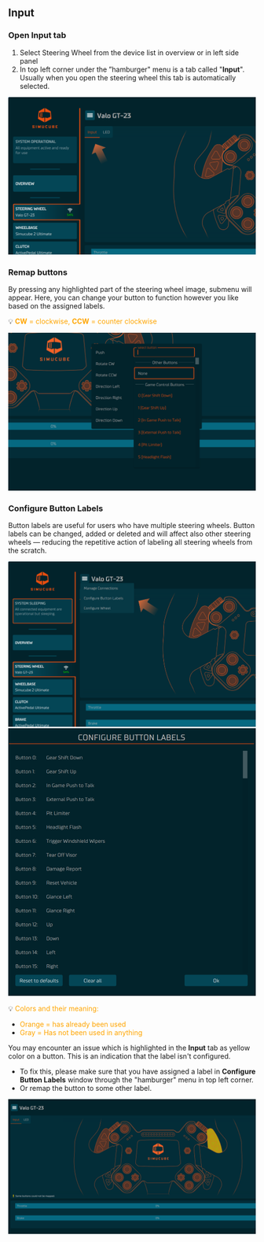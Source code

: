 ## Input
### Open Input tab
1. Select Steering Wheel from the device list in overview or in left side panel
2. In top left corner under the ”hamburger" menu is a tab called "**Input**". Usually when you open the steering wheel this tab is automatically selected.

![](assets/SteeringWheelValoViewInput.png)

### Remap buttons

By pressing any highlighted part of the steering wheel image, submenu will appear. Here, you can change your button to function however you like based on the assigned labels.

:bulb: <font color="orange">**CW** = clockwise, **CCW** = counter clockwise</font>

![](assets/SteeringWheelValoViewInputRemapSubmenu.png)

### Configure Button Labels

Button labels are useful for users who have multiple steering wheels. Button labels can be changed, added or deleted and will affect also other steering wheels — reducing the repetitive action of labeling all steering wheels from the scratch.

![](assets/SteeringWheelValoViewMenu.png)
![](assets/SteeringWheelValoViewMenuConfigureButtonLabels.png)

:bulb: <font color="orange">Colors and their meaning:</font>

- <font color="orange">Orange = has already been used</font>
- <font color="orange">Gray = Has not been used in anything</font>

You may encounter an issue which is highlighted in the **Input** tab as yellow color on a button. This is an indication that the label isn't configured.

- To fix this, please make sure that you have assigned a label in **Configure Button Labels** window through the "hamburger" menu in top left corner.
- Or remap the button to some other label.

![](assets/SteeringWheelValoViewInputNoButtonLabel.png)

